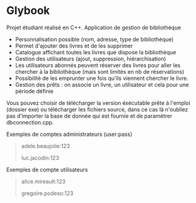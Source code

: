 # Glybook
Projet étudiant réalisé en C++. Application de gestion de bibliothèque

* Personnalisation possible (nom, adresse, type de bibliothèque)
* Permet d'ajouter des livres et de les supprimer
* Catalogue affichant toutes les livres que dispose la bibliothèque
* Gestion des utilisateurs (ajout, suppression, hiérarchisation)
* Les utilisateurs abonnés peuvent réserver des livres pour aller les chercher à la bibliothèque (mais sont limités en nb de réservations)
* Possibilité de les emprunter une fois qu'ils viennent chercher le livre.
* Gestion des prêts : on associe un livre, un utilisateur et cela pour une période définie

Vous pouvez choisir de télécharger la version éxécutable prête à l'emploi (dossier exe) ou télécharger les fichiers source, dans ce cas là n'oubliez pas d'importer la base de donnée qui est fournie et de paramétrer dbconnection.cpp. 

Exemples de comptes administrateurs (user:pass)
> adele.beaujolie:123
>
> luc.jacodin:123

Exemples de compte utilisateurs
> alice.mireault:123
>
> gregoire.podeso:123
